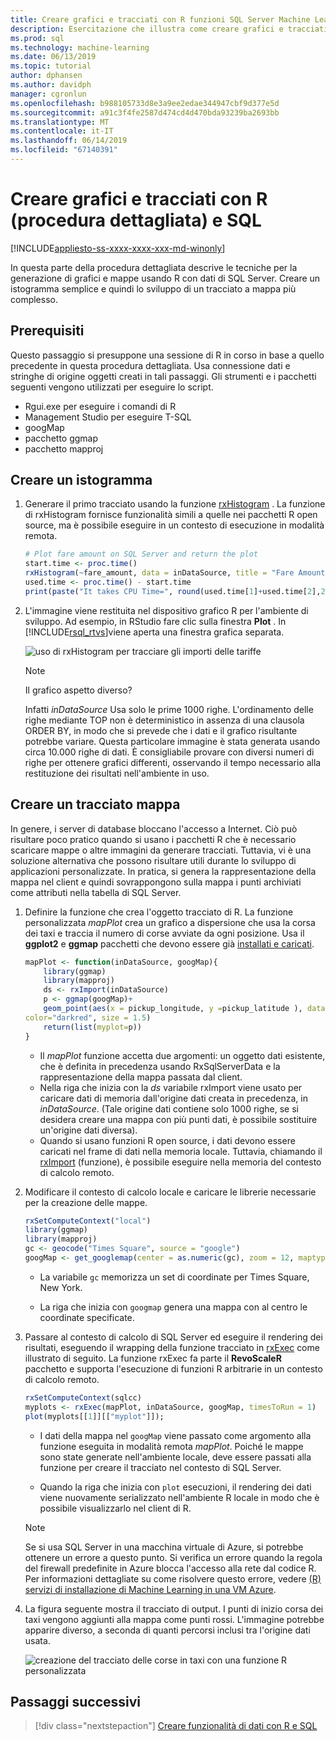 ```yaml
---
title: Creare grafici e tracciati con R funzioni SQL Server Machine Learning e SQL
description: Esercitazione che illustra come creare grafici e tracciati con le funzioni del linguaggio R in SQL Server.
ms.prod: sql
ms.technology: machine-learning
ms.date: 06/13/2019
ms.topic: tutorial
author: dphansen
ms.author: davidph
manager: cgronlun
ms.openlocfilehash: b988105733d8e3a9ee2edae344947cbf9d377e5d
ms.sourcegitcommit: a91c3f4fe2587d474cd4d470bda93239ba2693bb
ms.translationtype: MT
ms.contentlocale: it-IT
ms.lasthandoff: 06/14/2019
ms.locfileid: "67140391"
---
```

# <a name="create-graphs-and-plots-using-sql-and-r-walkthrough"></a>Creare grafici e tracciati con R (procedura dettagliata) e SQL
[!INCLUDE[appliesto-ss-xxxx-xxxx-xxx-md-winonly](../../includes/appliesto-ss-xxxx-xxxx-xxx-md-winonly.md)]

In questa parte della procedura dettagliata descrive le tecniche per la generazione di grafici e mappe usando R con dati di SQL Server. Creare un istogramma semplice e quindi lo sviluppo di un tracciato a mappa più complesso.

## <a name="prerequisites"></a>Prerequisiti

Questo passaggio si presuppone una sessione di R in corso in base a quello precedente in questa procedura dettagliata. Usa connessione dati e stringhe di origine oggetti creati in tali passaggi. Gli strumenti e i pacchetti seguenti vengono utilizzati per eseguire lo script.

+ Rgui.exe per eseguire i comandi di R
+ Management Studio per eseguire T-SQL
+ googMap
+ pacchetto ggmap
+ pacchetto mapproj

## <a name="create-a-histogram"></a>Creare un istogramma

1. Generare il primo tracciato usando la funzione [rxHistogram](https://docs.microsoft.com/r-server/r-reference/revoscaler/rxdatasource) .  La funzione di rxHistogram fornisce funzionalità simili a quelle nei pacchetti R open source, ma è possibile eseguire in un contesto di esecuzione in modalità remota.

    ```R
    # Plot fare amount on SQL Server and return the plot
    start.time <- proc.time()
    rxHistogram(~fare_amount, data = inDataSource, title = "Fare Amount Histogram")
    used.time <- proc.time() - start.time
    print(paste("It takes CPU Time=", round(used.time[1]+used.time[2],2), " seconds, Elapsed Time=", round(used.time[3],2), " seconds to generate plot.", sep=""))
    ```

2. L'immagine viene restituita nel dispositivo grafico R per l'ambiente di sviluppo.  Ad esempio, in RStudio fare clic sulla finestra **Plot** .  In [!INCLUDE[rsql_rtvs](../../includes/rsql-rtvs-md.md)]viene aperta una finestra grafica separata.

    ![uso di rxHistogram per tracciare gli importi delle tariffe](media/rsql-e2e-rxhistogramresult.png "uso di rxHistogram per tracciare gli importi delle tariffe")

    > [!NOTE]
    > Il grafico aspetto diverso?
    >  
    > Infatti _inDataSource_ Usa solo le prime 1000 righe. L'ordinamento delle righe mediante TOP non è deterministico in assenza di una clausola ORDER BY, in modo che si prevede che i dati e il grafico risultante potrebbe variare.
    > Questa particolare immagine è stata generata usando circa 10.000 righe di dati. È consigliabile provare con diversi numeri di righe per ottenere grafici differenti, osservando il tempo necessario alla restituzione dei risultati nell'ambiente in uso.

## <a name="create-a-map-plot"></a>Creare un tracciato mappa

In genere, i server di database bloccano l'accesso a Internet. Ciò può risultare poco pratico quando si usano i pacchetti R che è necessario scaricare mappe o altre immagini da generare tracciati. Tuttavia, vi è una soluzione alternativa che possono risultare utili durante lo sviluppo di applicazioni personalizzate. In pratica, si genera la rappresentazione della mappa nel client e quindi sovrappongono sulla mappa i punti archiviati come attributi nella tabella di SQL Server.

1. Definire la funzione che crea l'oggetto tracciato di R. La funzione personalizzata *mapPlot* crea un grafico a dispersione che usa la corsa dei taxi e traccia il numero di corse avviate da ogni posizione. Usa il **ggplot2** e **ggmap** pacchetti che devono essere già [installati e caricati](walkthrough-data-science-end-to-end-walkthrough.md#add-packages).

    ```R
    mapPlot <- function(inDataSource, googMap){
        library(ggmap)
        library(mapproj)
        ds <- rxImport(inDataSource)
        p <- ggmap(googMap)+
        geom_point(aes(x = pickup_longitude, y =pickup_latitude ), data=ds, alpha =.5,
    color="darkred", size = 1.5)
        return(list(myplot=p))
    }
    ```

    + Il *mapPlot* funzione accetta due argomenti: un oggetto dati esistente, che è definita in precedenza usando RxSqlServerData e la rappresentazione della mappa passata dal client.
    + Nella riga che inizia con la *ds* variabile rxImport viene usato per caricare dati di memoria dall'origine dati creata in precedenza, in *inDataSource*. (Tale origine dati contiene solo 1000 righe, se si desidera creare una mappa con più punti dati, è possibile sostituire un'origine dati diversa).
    + Quando si usano funzioni R open source, i dati devono essere caricati nel frame di dati nella memoria locale. Tuttavia, chiamando il [rxImport](https://docs.microsoft.com/r-server/r-reference/revoscaler/rximport) (funzione), è possibile eseguire nella memoria del contesto di calcolo remoto.

2. Modificare il contesto di calcolo locale e caricare le librerie necessarie per la creazione delle mappe.

    ```R
    rxSetComputeContext("local")
    library(ggmap)
    library(mapproj)
    gc <- geocode("Times Square", source = "google")
    googMap <- get_googlemap(center = as.numeric(gc), zoom = 12, maptype = 'roadmap', color = 'color');
    ```

    + La variabile `gc` memorizza un set di coordinate per Times Square, New York.

    + La riga che inizia con `googmap` genera una mappa con al centro le coordinate specificate.

3. Passare al contesto di calcolo di SQL Server ed eseguire il rendering dei risultati, eseguendo il wrapping della funzione tracciato in [rxExec](https://docs.microsoft.com/r-server/r-reference/revoscaler/rxexec) come illustrato di seguito. La funzione rxExec fa parte il **RevoScaleR** pacchetto e supporta l'esecuzione di funzioni R arbitrarie in un contesto di calcolo remoto.

    ```R
    rxSetComputeContext(sqlcc)
    myplots <- rxExec(mapPlot, inDataSource, googMap, timesToRun = 1)
    plot(myplots[[1]][["myplot"]]);
    ````

    + I dati della mappa nel `googMap` viene passato come argomento alla funzione eseguita in modalità remota *mapPlot*. Poiché le mappe sono state generate nell'ambiente locale, deve essere passati alla funzione per creare il tracciato nel contesto di SQL Server.

    + Quando la riga che inizia con `plot` esecuzioni, il rendering dei dati viene nuovamente serializzato nell'ambiente R locale in modo che è possibile visualizzarlo nel client di R.

    > [!NOTE]
    > Se si usa SQL Server in una macchina virtuale di Azure, si potrebbe ottenere un errore a questo punto. Si verifica un errore quando la regola del firewall predefinite in Azure blocca l'accesso alla rete dal codice R. Per informazioni dettagliate su come risolvere questo errore, vedere [(R) servizi di installazione di Machine Learning in una VM Azure](../install/sql-machine-learning-azure-virtual-machine.md).

4. La figura seguente mostra il tracciato di output. I punti di inizio corsa dei taxi vengono aggiunti alla mappa come punti rossi. L'immagine potrebbe apparire diverso, a seconda di quanti percorsi inclusi tra l'origine dati usata.

    ![creazione del tracciato delle corse in taxi con una funzione R personalizzata](media/rsql-e2e-mapplot.png "creazione del tracciato delle corse in taxi con una funzione R personalizzata")

## <a name="next-steps"></a>Passaggi successivi

> [!div class="nextstepaction"]
> [Creare funzionalità di dati con R e SQL](walkthrough-create-data-features.md)
